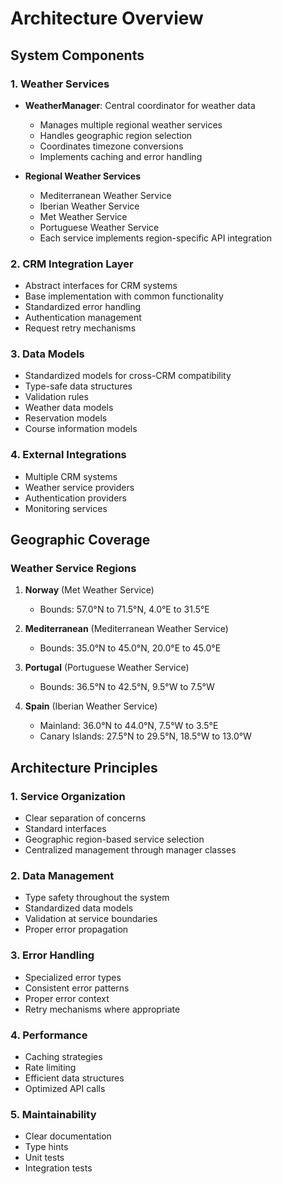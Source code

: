 # Architecture Overview

## System Components

### 1. Weather Services
- **WeatherManager**: Central coordinator for weather data
  - Manages multiple regional weather services
  - Handles geographic region selection
  - Coordinates timezone conversions
  - Implements caching and error handling

- **Regional Weather Services**
  - Mediterranean Weather Service
  - Iberian Weather Service
  - Met Weather Service
  - Portuguese Weather Service
  - Each service implements region-specific API integration

### 2. CRM Integration Layer
- Abstract interfaces for CRM systems
- Base implementation with common functionality
- Standardized error handling
- Authentication management
- Request retry mechanisms

### 3. Data Models
- Standardized models for cross-CRM compatibility
- Type-safe data structures
- Validation rules
- Weather data models
- Reservation models
- Course information models

### 4. External Integrations
- Multiple CRM systems
- Weather service providers
- Authentication providers
- Monitoring services

## Geographic Coverage

### Weather Service Regions
1. **Norway** (Met Weather Service)
   - Bounds: 57.0°N to 71.5°N, 4.0°E to 31.5°E

2. **Mediterranean** (Mediterranean Weather Service)
   - Bounds: 35.0°N to 45.0°N, 20.0°E to 45.0°E

3. **Portugal** (Portuguese Weather Service)
   - Bounds: 36.5°N to 42.5°N, 9.5°W to 7.5°W

4. **Spain** (Iberian Weather Service)
   - Mainland: 36.0°N to 44.0°N, 7.5°W to 3.5°E
   - Canary Islands: 27.5°N to 29.5°N, 18.5°W to 13.0°W

## Architecture Principles

### 1. Service Organization
- Clear separation of concerns
- Standard interfaces
- Geographic region-based service selection
- Centralized management through manager classes

### 2. Data Management
- Type safety throughout the system
- Standardized data models
- Validation at service boundaries
- Proper error propagation

### 3. Error Handling
- Specialized error types
- Consistent error patterns
- Proper error context
- Retry mechanisms where appropriate

### 4. Performance
- Caching strategies
- Rate limiting
- Efficient data structures
- Optimized API calls

### 5. Maintainability
- Clear documentation
- Type hints
- Unit tests
- Integration tests 